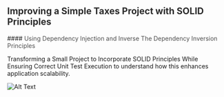 ## <span style='color: #2C2C2C;'> Improving a Simple Taxes Project with SOLID Principles

####<span style='color: #4F4F4F;'> Using Dependency Injection and Inverse The Dependency Inversion Principles

Transforming a Small Project to Incorporate SOLID Principles While Ensuring Correct Unit Test Execution to understand how this enhances application scalability.

![Alt Text](https://blogger.googleusercontent.com/img/a/AVvXsEg7UYSUvXbLrDhwbCPowXHdD2eoOPy84OCbpGFg_at6xurcoFUbjSQwY47eKJQCNuf6FbM2ImzeETwaWII4mnsZZf1wUHy2gGiS953tdQg1qMME-41JAIP2HN2O6PgyLCJaO4EXals8WZYFarVO51xVZT2Cmmi9Negwu28TNXLFbtxYqVYZYvPm0613=w640-h360)